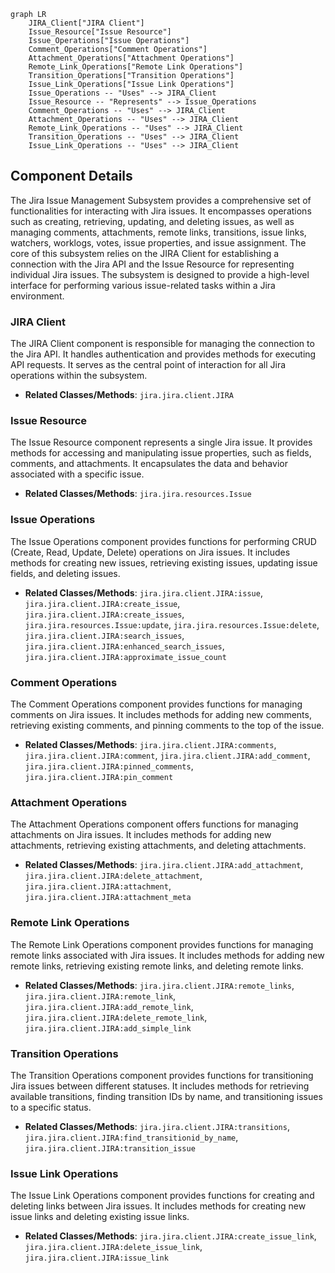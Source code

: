 ```mermaid
graph LR
    JIRA_Client["JIRA Client"]
    Issue_Resource["Issue Resource"]
    Issue_Operations["Issue Operations"]
    Comment_Operations["Comment Operations"]
    Attachment_Operations["Attachment Operations"]
    Remote_Link_Operations["Remote Link Operations"]
    Transition_Operations["Transition Operations"]
    Issue_Link_Operations["Issue Link Operations"]
    Issue_Operations -- "Uses" --> JIRA_Client
    Issue_Resource -- "Represents" --> Issue_Operations
    Comment_Operations -- "Uses" --> JIRA_Client
    Attachment_Operations -- "Uses" --> JIRA_Client
    Remote_Link_Operations -- "Uses" --> JIRA_Client
    Transition_Operations -- "Uses" --> JIRA_Client
    Issue_Link_Operations -- "Uses" --> JIRA_Client
```

## Component Details

The Jira Issue Management Subsystem provides a comprehensive set of functionalities for interacting with Jira issues. It encompasses operations such as creating, retrieving, updating, and deleting issues, as well as managing comments, attachments, remote links, transitions, issue links, watchers, worklogs, votes, issue properties, and issue assignment. The core of this subsystem relies on the JIRA Client for establishing a connection with the Jira API and the Issue Resource for representing individual Jira issues. The subsystem is designed to provide a high-level interface for performing various issue-related tasks within a Jira environment.

### JIRA Client
The JIRA Client component is responsible for managing the connection to the Jira API. It handles authentication and provides methods for executing API requests. It serves as the central point of interaction for all Jira operations within the subsystem.
- **Related Classes/Methods**: `jira.jira.client.JIRA`

### Issue Resource
The Issue Resource component represents a single Jira issue. It provides methods for accessing and manipulating issue properties, such as fields, comments, and attachments. It encapsulates the data and behavior associated with a specific issue.
- **Related Classes/Methods**: `jira.jira.resources.Issue`

### Issue Operations
The Issue Operations component provides functions for performing CRUD (Create, Read, Update, Delete) operations on Jira issues. It includes methods for creating new issues, retrieving existing issues, updating issue fields, and deleting issues.
- **Related Classes/Methods**: `jira.jira.client.JIRA:issue`, `jira.jira.client.JIRA:create_issue`, `jira.jira.client.JIRA:create_issues`, `jira.jira.resources.Issue:update`, `jira.jira.resources.Issue:delete`, `jira.jira.client.JIRA:search_issues`, `jira.jira.client.JIRA:enhanced_search_issues`, `jira.jira.client.JIRA:approximate_issue_count`

### Comment Operations
The Comment Operations component provides functions for managing comments on Jira issues. It includes methods for adding new comments, retrieving existing comments, and pinning comments to the top of the issue.
- **Related Classes/Methods**: `jira.jira.client.JIRA:comments`, `jira.jira.client.JIRA:comment`, `jira.jira.client.JIRA:add_comment`, `jira.jira.client.JIRA:pinned_comments`, `jira.jira.client.JIRA:pin_comment`

### Attachment Operations
The Attachment Operations component offers functions for managing attachments on Jira issues. It includes methods for adding new attachments, retrieving existing attachments, and deleting attachments.
- **Related Classes/Methods**: `jira.jira.client.JIRA:add_attachment`, `jira.jira.client.JIRA:delete_attachment`, `jira.jira.client.JIRA:attachment`, `jira.jira.client.JIRA:attachment_meta`

### Remote Link Operations
The Remote Link Operations component provides functions for managing remote links associated with Jira issues. It includes methods for adding new remote links, retrieving existing remote links, and deleting remote links.
- **Related Classes/Methods**: `jira.jira.client.JIRA:remote_links`, `jira.jira.client.JIRA:remote_link`, `jira.jira.client.JIRA:add_remote_link`, `jira.jira.client.JIRA:delete_remote_link`, `jira.jira.client.JIRA:add_simple_link`

### Transition Operations
The Transition Operations component provides functions for transitioning Jira issues between different statuses. It includes methods for retrieving available transitions, finding transition IDs by name, and transitioning issues to a specific status.
- **Related Classes/Methods**: `jira.jira.client.JIRA:transitions`, `jira.jira.client.JIRA:find_transitionid_by_name`, `jira.jira.client.JIRA:transition_issue`

### Issue Link Operations
The Issue Link Operations component provides functions for creating and deleting links between Jira issues. It includes methods for creating new issue links and deleting existing issue links.
- **Related Classes/Methods**: `jira.jira.client.JIRA:create_issue_link`, `jira.jira.client.JIRA:delete_issue_link`, `jira.jira.client.JIRA:issue_link`
